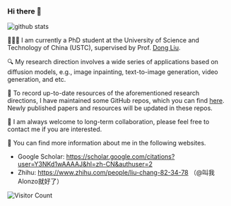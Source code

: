 ### Hi there 👋
![github stats](https://github-readme-stats.vercel.app/api?username=AlonzoLeeeooo&show_icons=true)

🧑🏻‍🎓 I am currently a PhD student at the University of Science and Technology of China (USTC), supervised by Prof. [Dong Liu](https://scholar.google.com/citations?user=lOWByxoAAAAJ&hl=en). 

🔍 My research direction involves a wide series of applications based on diffusion models, e.g., image inpainting, text-to-image generation, video generation, and etc.

📂 To record up-to-date resources of the aforementioned research directions, I have maintained some GitHub repos, which you can find [here](./survey-topics.md).
Newly published papers and resources will be updated in these repos.

🤝 I am always welcome to long-term collaboration, please feel free to contact me if you are interested. 

📜 You can find more information about me in the following websites.
- Google Scholar: https://scholar.google.com/citations?user=Y3NKd1wAAAAJ&hl=zh-CN&authuser=2
- Zhihu: https://www.zhihu.com/people/liu-chang-82-34-78 （@叫我Alonzo就好了）

![Visitor Count](https://profile-counter.glitch.me/alonzoleeeooo/count.svg)
